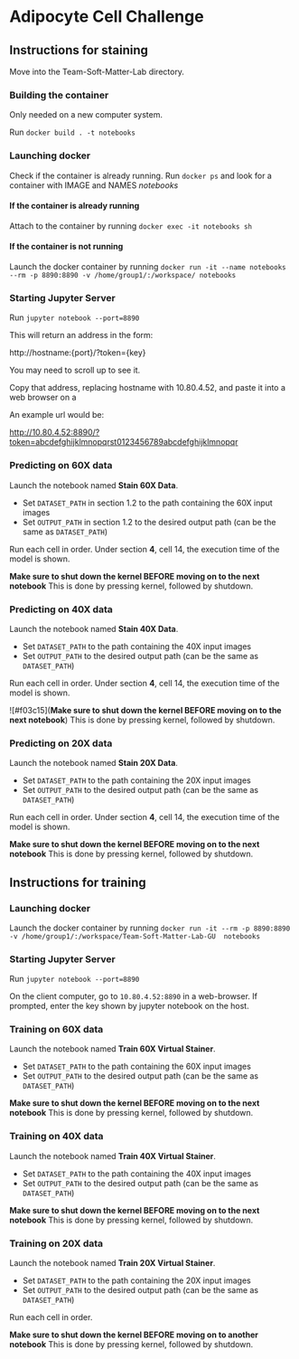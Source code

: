 # Adipocyte Cell Challenge

## Instructions for staining

Move into the Team-Soft-Matter-Lab directory.

### Building the container

Only needed on a new computer system.

Run `docker build . -t notebooks`

### Launching docker

Check if the container is already running. Run `docker ps` and look for a container with IMAGE and NAMES _notebooks_

#### If the container is already running
Attach to the container by running `docker exec -it notebooks sh`

#### If the container is not running
Launch the docker container by running `docker run -it --name notebooks --rm -p 8890:8890 -v /home/group1/:/workspace/ notebooks`


### Starting Jupyter Server

Run `jupyter notebook --port=8890`

This will return an address in the form:

http://hostname:{port}/?token={key}

You may need to scroll up to see it.

Copy that address, replacing hostname with 10.80.4.52, and paste it into a web browser on a

An example url would be:

http://10.80.4.52:8890/?token=abcdefghijklmnopqrst0123456789abcdefghijklmnopqr

### Predicting on 60X data



Launch the notebook named **Stain 60X Data**.

* Set `DATASET_PATH` in section 1.2 to the path containing the 60X input images
* Set `OUTPUT_PATH` in section 1.2 to the desired output path (can be the same as `DATASET_PATH`)

Run each cell in order. Under section **4**, cell 14, the execution time of the model is shown.

**Make sure to shut down the kernel BEFORE moving on to the next notebook**
This is done by pressing kernel, followed by shutdown.

### Predicting on 40X data

Launch the notebook named **Stain 40X Data**.

* Set `DATASET_PATH` to the path containing the 40X input images
* Set `OUTPUT_PATH` to the desired output path (can be the same as `DATASET_PATH`)

Run each cell in order. Under section **4**, cell 14, the execution time of the model is shown.

![#f03c15](**Make sure to shut down the kernel BEFORE moving on to the next notebook**)
This is done by pressing kernel, followed by shutdown.

### Predicting on 20X data

Launch the notebook named **Stain 20X Data**.

* Set `DATASET_PATH` to the path containing the 20X input images
* Set `OUTPUT_PATH` to the desired output path (can be the same as `DATASET_PATH`)

Run each cell in order. Under section **4**, cell 14, the execution time of the model is shown.

**Make sure to shut down the kernel BEFORE moving on to the next notebook**
This is done by pressing kernel, followed by shutdown.

## Instructions for training

### Launching docker

Launch the docker container by running `docker run -it --rm -p 8890:8890 -v /home/group1/:/workspace/Team-Soft-Matter-Lab-GU  notebooks`

### Starting Jupyter Server

Run `jupyter notebook --port=8890`

On the client computer, go to `10.80.4.52:8890` in a web-browser.
If prompted, enter the key shown by jupyter notebook on the host.

### Training on 60X data

Launch the notebook named **Train 60X Virtual Stainer**.

* Set `DATASET_PATH` to the path containing the 60X input images
* Set `OUTPUT_PATH` to the desired output path (can be the same as `DATASET_PATH`)

**Make sure to shut down the kernel BEFORE moving on to the next notebook**
This is done by pressing kernel, followed by shutdown.

### Training on 40X data

Launch the notebook named **Train 40X Virtual Stainer**.

* Set `DATASET_PATH` to the path containing the 40X input images
* Set `OUTPUT_PATH` to the desired output path (can be the same as `DATASET_PATH`)

**Make sure to shut down the kernel BEFORE moving on to the next notebook**
This is done by pressing kernel, followed by shutdown.

### Training on 20X data

Launch the notebook named **Train 20X Virtual Stainer**.

* Set `DATASET_PATH` to the path containing the 20X input images
* Set `OUTPUT_PATH` to the desired output path (can be the same as `DATASET_PATH`)

Run each cell in order. 

**Make sure to shut down the kernel BEFORE moving on to another notebook**
This is done by pressing kernel, followed by shutdown.
